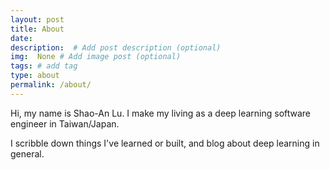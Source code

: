 ```yaml
---
layout: post
title: About
date: 
description:  # Add post description (optional)
img:  None # Add image post (optional)
tags: # add tag
type: about
permalink: /about/
---
```

Hi, my name is Shao-An Lu. I make my living as a deep learning software engineer in Taiwan/Japan. 

I scribble down things I've learned or built, and blog about deep learning in general.

